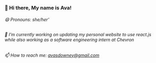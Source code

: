 ### 👋 Hi there, My name is Ava!
###### 😄 Pronouns: she/her'
###### 🔭 I’m currently working on updating my personal website to use react.js while also working as a software engineering intern at Chevron
###### 📫 How to reach me: avasdowney@gmail.com

<!--
**avasdowney/avasdowney** is a ✨ _special_ ✨ repository because its `README.md` (this file) appears on your GitHub profile.

Here are some ideas to get you started:

- 🔭 I’m currently working on ...
- 🌱 I’m currently learning ...
- 👯 I’m looking to collaborate on ...
- 🤔 I’m looking for help with ...
- 💬 Ask me about ...
- 📫 How to reach me: ...
- 😄 Pronouns: ...
- ⚡ Fun fact: ...
-->
